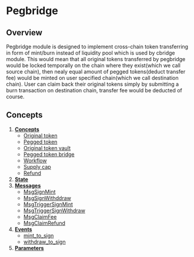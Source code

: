 # Pegbridge

## Overview
Pegbridge module is designed to implement cross-chain token transferring in form of mint/burn instead of liquidity pool which is used by cbridge module. This would mean that all original tokens transferred by pegbridge would be locked temporally on the chain where they exist(which we call source chain), then nealy equal amount of pegged tokens(deduct transfer fee) would be minted on user specified chain(which we call destination chain). User can claim back their original tokens simply by submitting a burn transaction on destination chain, transfer fee would be deducted of course.

## Concepts

1. **[Concepts](01_concepts.md)**
   - [Original token](01_concepts.md#original-token)
   - [Pegged token](01_concepts.md#pegged-token)
   - [Original token vault](01_concepts.md#original-token-vault)
   - [Pegged token bridge](01_concepts.md#pegged-token-bridge)
   - [Workflow](01_concepts.md#workflow)
   - [Supply cap](01_concepts.md#supply-cap)
   - [Refund](01_concepts.md#refund)
2. **[State](02_state.md)**
3. **[Messages](03_messages.md)**
   - [MsgSignMint](03_messages.md#msgsignmint)
   - [MsgSignWithddraw](03_messages.md#msgsignwithdraw)
   - [MsgTriggerSignMint](03_messages.md#msgtriggersignmint)
   - [MsgTriggerSignWithdraw](03_messages.md#msgtriggersignwithdraw)
   - [MsgClaimFee](03_messages.md#msgclaimfee)
   - [MsgClaimRefund](03_messages.md#msgclaimrefund)
4. **[Events](04_events.md)**
   - [mint_to_sign](04_events.md#mint_to_sign)
   - [withdraw_to_sign](04_events.md#withdraw_to_sign)
5. **[Parameters](05_params.md)**
